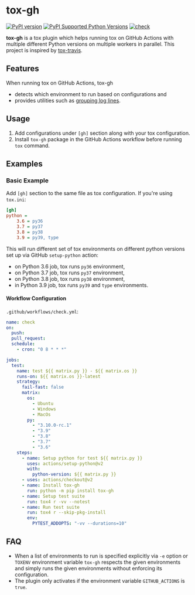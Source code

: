 # tox-gh

[![PyPI version](https://badge.fury.io/py/tox-gh.svg)](https://badge.fury.io/py/tox-gh)
[![PyPI Supported Python Versions](https://img.shields.io/pypi/pyversions/tox-gh.svg)](https://pypi.python.org/pypi/tox-gh/)
[![check](https://github.com/tox-dev/tox-gh/actions/workflows/check.yml/badge.svg)](https://github.com/tox-dev/tox-gh/actions/workflows/check.yml)

**tox-gh** is a tox plugin which helps running tox on GitHub Actions with multiple different Python versions on multiple
workers in parallel. This project is inspired by [tox-travis](https://github.com/tox-dev/tox-travis).

## Features

When running tox on GitHub Actions, tox-gh

- detects which environment to run based on configurations and
- provides utilities such as
  [grouping log lines](https://github.com/actions/toolkit/blob/main/docs/commands.md#group-and-ungroup-log-lines).

## Usage

1. Add configurations under `[gh]` section along with your tox configuration.
2. Install `tox-gh` package in the GitHub Actions workflow before running `tox` command.

## Examples

### Basic Example

Add `[gh]` section to the same file as tox configuration. If you're using `tox.ini`:

```ini
[gh]
python =
    3.6 = py36
    3.7 = py37
    3.8 = py38
    3.9 = py39, type
```

This will run different set of tox environments on different python versions set up via GitHub `setup-python` action:

- on Python 3.6 job, tox runs `py36` environment,
- on Python 3.7 job, tox runs `py37` environment,
- on Python 3.8 job, tox runs `py38` environment,
- in Python 3.9 job, tox runs `py39` and `type` environments.

#### Workflow Configuration

`.github/workflows/check.yml`:

```yaml
name: check
on:
  push:
  pull_request:
  schedule:
    - cron: "0 8 * * *"

jobs:
  test:
    name: test ${{ matrix.py }} - ${{ matrix.os }}
    runs-on: ${{ matrix.os }}-latest
    strategy:
      fail-fast: false
      matrix:
        os:
          - Ubuntu
          - Windows
          - MacOs
        py:
          - "3.10.0-rc.1"
          - "3.9"
          - "3.8"
          - "3.7"
          - "3.6"
    steps:
      - name: Setup python for test ${{ matrix.py }}
        uses: actions/setup-python@v2
        with:
          python-version: ${{ matrix.py }}
      - uses: actions/checkout@v2
      - name: Install tox-gh
        run: python -m pip install tox-gh
      - name: Setup test suite
        run: tox4 r -vv --notest
      - name: Run test suite
        run: tox4 r --skip-pkg-install
        env:
          PYTEST_ADDOPTS: "-vv --durations=10"
```

## FAQ

- When a list of environments to run is specified explicitly via `-e` option or `TOXENV` environment variable `tox-gh`
  respects the given environments and simply runs the given environments without enforcing its configuration.
- The plugin only activates if the environment variable `GITHUB_ACTIONS` is `true`.
